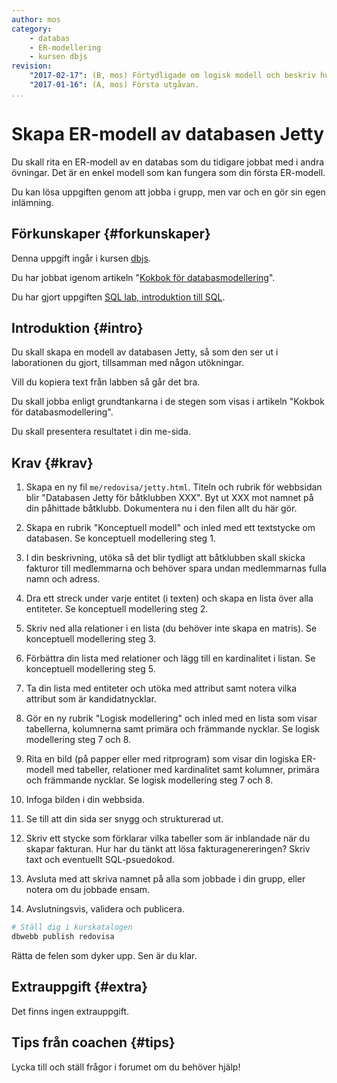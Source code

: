 ```yaml
---
author: mos
category:
    - databas
    - ER-modellering
    - kursen dbjs
revision:
    "2017-02-17": (B, mos) Förtydligade om logisk modell och beskriv hur fakturor skapas.
    "2017-01-16": (A, mos) Första utgåvan.
...
```

Skapa ER-modell av databasen Jetty
==================================

Du skall rita en ER-modell av en databas som du tidigare jobbat med i andra övningar. Det är en enkel modell som kan fungera som din första ER-modell.

Du kan lösa uppgiften genom att jobba i grupp, men var och en gör sin egen inlämning.

<!--more-->



Förkunskaper {#forkunskaper}
-----------------------

Denna uppgift ingår i kursen [dbjs](kurser/dbjs).

Du har jobbat igenom artikeln "[Kokbok för databasmodellering](kunskap/kokbok-for-databasmodellering)".

Du har gjort uppgiften [SQL lab, introduktion till SQL](uppgift/sql-lab-introduktion-till-sql-dbjs).



Introduktion {#intro}
-----------------------

Du skall skapa en modell av databasen Jetty, så som den ser ut i laborationen du gjort, tillsamman med någon utökningar.

Vill du kopiera text från labben så går det bra.

Du skall jobba enligt grundtankarna i de stegen som visas i artikeln "Kokbok för databasmodellering".
 
Du skall presentera resultatet i din me-sida.



Krav {#krav}
-----------------------

1. Skapa en ny fil `me/redovisa/jetty.html`. Titeln och rubrik för webbsidan blir "Databasen Jetty för båtklubben XXX". Byt ut XXX mot namnet på din påhittade båtklubb. Dokumentera nu i den filen allt du här gör.

1. Skapa en rubrik "Konceptuell modell" och inled med ett textstycke om databasen. Se konceptuell modellering steg 1.

1. I din beskrivning, utöka så det blir tydligt att båtklubben skall skicka fakturor till medlemmarna och behöver spara undan medlemmarnas fulla namn och adress.

1. Dra ett streck under varje entitet (i texten) och skapa en lista över alla entiteter. Se konceptuell modellering steg 2.

1. Skriv ned alla relationer i en lista (du behöver inte skapa en matris). Se konceptuell modellering steg 3.

1. Förbättra din lista med relationer och lägg till en kardinalitet i listan. Se konceptuell modellering steg 5.

1. Ta din lista med entiteter och utöka med attribut samt notera vilka attribut som är kandidatnycklar.

1. Gör en ny rubrik "Logisk modellering" och inled med en lista som visar tabellerna, kolumnerna samt primära och främmande nycklar. Se logisk modellering steg 7 och 8.

1. Rita en bild (på papper eller med ritprogram) som visar din logiska ER-modell med tabeller, relationer med kardinalitet samt kolumner, primära och främmande nycklar. Se logisk modellering steg 7 och 8.

1. Infoga bilden i din webbsida.

1. Se till att din sida ser snygg och strukturerad ut.

1. Skriv ett stycke som förklarar vilka tabeller som är inblandade när du skapar fakturan. Hur har du tänkt att lösa fakturagenereringen? Skriv taxt och eventuellt SQL-psuedokod.

1. Avsluta med att skriva namnet på alla som jobbade i din grupp, eller notera om du jobbade ensam.

1. Avslutningsvis, validera och publicera.

```bash
# Ställ dig i kurskatalogen
dbwebb publish redovisa
```

Rätta de felen som dyker upp. Sen är du klar.



Extrauppgift {#extra}
-----------------------

Det finns ingen extrauppgift.



Tips från coachen {#tips}
-----------------------

Lycka till och ställ frågor i forumet om du behöver hjälp!
